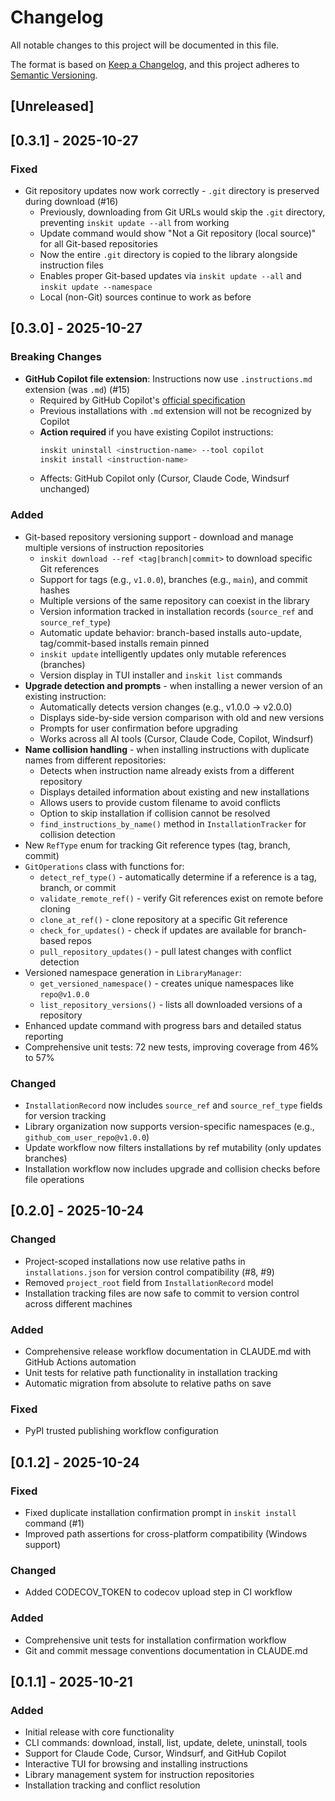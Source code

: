 # Changelog

All notable changes to this project will be documented in this file.

The format is based on [Keep a Changelog](https://keepachangelog.com/en/1.0.0/),
and this project adheres to [Semantic Versioning](https://semver.org/spec/v2.0.0.html).

## [Unreleased]

## [0.3.1] - 2025-10-27

### Fixed
- Git repository updates now work correctly - `.git` directory is preserved during download (#16)
  - Previously, downloading from Git URLs would skip the `.git` directory, preventing `inskit update --all` from working
  - Update command would show "Not a Git repository (local source)" for all Git-based repositories
  - Now the entire `.git` directory is copied to the library alongside instruction files
  - Enables proper Git-based updates via `inskit update --all` and `inskit update --namespace`
  - Local (non-Git) sources continue to work as before

## [0.3.0] - 2025-10-27

### Breaking Changes
- **GitHub Copilot file extension**: Instructions now use `.instructions.md` extension (was `.md`) (#15)
  - Required by GitHub Copilot's [official specification](https://docs.github.com/en/copilot/how-tos/configure-custom-instructions/add-repository-instructions)
  - Previous installations with `.md` extension will not be recognized by Copilot
  - **Action required** if you have existing Copilot instructions:
    ```bash
    inskit uninstall <instruction-name> --tool copilot
    inskit install <instruction-name>
    ```
  - Affects: GitHub Copilot only (Cursor, Claude Code, Windsurf unchanged)

### Added
- Git-based repository versioning support - download and manage multiple versions of instruction repositories
  - `inskit download --ref <tag|branch|commit>` to download specific Git references
  - Support for tags (e.g., `v1.0.0`), branches (e.g., `main`), and commit hashes
  - Multiple versions of the same repository can coexist in the library
  - Version information tracked in installation records (`source_ref` and `source_ref_type`)
  - Automatic update behavior: branch-based installs auto-update, tag/commit-based installs remain pinned
  - `inskit update` intelligently updates only mutable references (branches)
  - Version display in TUI installer and `inskit list` commands
- **Upgrade detection and prompts** - when installing a newer version of an existing instruction:
  - Automatically detects version changes (e.g., v1.0.0 → v2.0.0)
  - Displays side-by-side version comparison with old and new versions
  - Prompts for user confirmation before upgrading
  - Works across all AI tools (Cursor, Claude Code, Copilot, Windsurf)
- **Name collision handling** - when installing instructions with duplicate names from different repositories:
  - Detects when instruction name already exists from a different repository
  - Displays detailed information about existing and new installations
  - Allows users to provide custom filename to avoid conflicts
  - Option to skip installation if collision cannot be resolved
  - `find_instructions_by_name()` method in `InstallationTracker` for collision detection
- New `RefType` enum for tracking Git reference types (tag, branch, commit)
- `GitOperations` class with functions for:
  - `detect_ref_type()` - automatically determine if a reference is a tag, branch, or commit
  - `validate_remote_ref()` - verify Git references exist on remote before cloning
  - `clone_at_ref()` - clone repository at a specific Git reference
  - `check_for_updates()` - check if updates are available for branch-based repos
  - `pull_repository_updates()` - pull latest changes with conflict detection
- Versioned namespace generation in `LibraryManager`:
  - `get_versioned_namespace()` - creates unique namespaces like `repo@v1.0.0`
  - `list_repository_versions()` - lists all downloaded versions of a repository
- Enhanced update command with progress bars and detailed status reporting
- Comprehensive unit tests: 72 new tests, improving coverage from 46% to 57%

### Changed
- `InstallationRecord` now includes `source_ref` and `source_ref_type` fields for version tracking
- Library organization now supports version-specific namespaces (e.g., `github_com_user_repo@v1.0.0`)
- Update workflow now filters installations by ref mutability (only updates branches)
- Installation workflow now includes upgrade and collision checks before file operations

## [0.2.0] - 2025-10-24

### Changed
- Project-scoped installations now use relative paths in `installations.json` for version control compatibility (#8, #9)
- Removed `project_root` field from `InstallationRecord` model
- Installation tracking files are now safe to commit to version control across different machines

### Added
- Comprehensive release workflow documentation in CLAUDE.md with GitHub Actions automation
- Unit tests for relative path functionality in installation tracking
- Automatic migration from absolute to relative paths on save

### Fixed
- PyPI trusted publishing workflow configuration

## [0.1.2] - 2025-10-24

### Fixed
- Fixed duplicate installation confirmation prompt in `inskit install` command (#1)
- Improved path assertions for cross-platform compatibility (Windows support)

### Changed
- Added CODECOV_TOKEN to codecov upload step in CI workflow

### Added
- Comprehensive unit tests for installation confirmation workflow
- Git and commit message conventions documentation in CLAUDE.md

## [0.1.1] - 2025-10-21

### Added
- Initial release with core functionality
- CLI commands: download, install, list, update, delete, uninstall, tools
- Support for Claude Code, Cursor, Windsurf, and GitHub Copilot
- Interactive TUI for browsing and installing instructions
- Library management system for instruction repositories
- Installation tracking and conflict resolution
